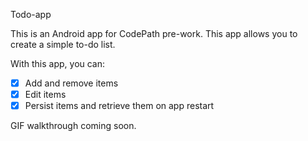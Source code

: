 Todo-app

This is an Android app for CodePath pre-work. This app allows you to create a simple to-do list.

With this app, you can:
* [x] Add and remove items
* [x] Edit items
* [x] Persist items and retrieve them on app restart

GIF walkthrough coming soon.
